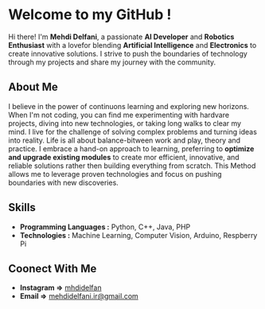 # Welcome to my GitHub !

Hi there! I'm **Mehdi Delfani**, a passionate **AI Developer** and **Robotics Enthusiast** with a lovefor blending **Artificial Intelligence** and **Electronics** to create innovative solutions. I strive to push the boundaries of technology through my projects and share my journey with the community.

## About Me
I believe in the power of continuons learning and exploring new horizons. When I'm not coding, you can find me experimenting with hardvare projects, diving into new technologies, or taking long walks to clear my mind. I live for the challenge of solving complex problems and turning ideas into reality.
Life is all about balance-bitween work and play, theory and practice. I embrace a hand-on approach to learning, preferring to **optimize and upgrade existing modules** to create mor efficient, innovative, and reliable solutions rather then building everything from scratch. This Method allows me to leverage proven technologies and focus on pushing boundaries with new discoveries.

## Skills
- **Programming Languages :** Python, C++, Java, PHP
- **Technologies :** Machine Learning, Computer Vision, Arduino, Respberry Pi

## Coonect With Me
- **Instagram =>** [mhdidelfan](https://instagram.com/mhdidelfan)
- **Email =>** mehdidelfani.ir@gmail.com
